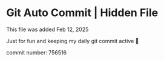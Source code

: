 # Git Auto Commit | Hidden File

This file was added Feb 12, 2025

Just for fun and keeping my daily git commit active 🤪

commit number: 756516

